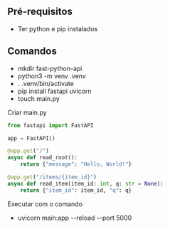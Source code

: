 ## Pré-requisitos
- Ter python e pip instalados

## Comandos
- mkdir fast-python-api
- python3 -m venv .venv
- . .venv/bin/activate
- pip install fastapi uvicorn
- touch main.py

Criar main.py
```python
from fastapi import FastAPI

app = FastAPI()

@app.get("/")
async def read_root():
    return {"message": "Hello, World!"}

@app.get("/items/{item_id}")
async def read_item(item_id: int, q: str = None):
    return {"item_id": item_id, "q": q}

```
Executar com o comando
- uvicorn main:app --reload --port 5000
